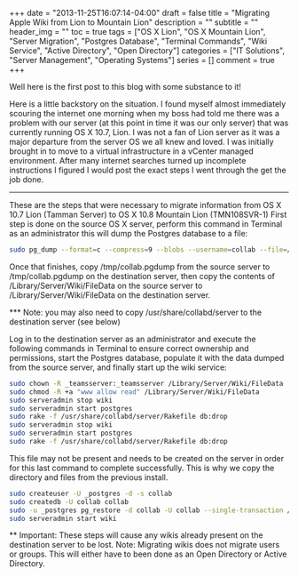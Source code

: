 +++
date = "2013-11-25T16:07:14-04:00"
draft = false
title = "Migrating Apple Wiki from Lion to Mountain Lion"
description = ""
subtitle = ""
header_img = ""
toc = true
tags = ["OS X Lion", "OS X Mountain Lion", "Server Migration", "Postgres Database", "Terminal Commands", "Wiki Service", "Active Directory", "Open Directory"]
categories = ["IT Solutions", "Server Management", "Operating Systems"]
series = []
comment = true
+++

Well here is the first post to this blog with some substance to it!

Here is a little backstory on the situation. I found myself almost immediately scouring the internet one morning when my boss had told me there was a problem with our server (at this point in time it was our only server) that was currently running OS X 10.7, Lion. I was not a fan of Lion server as it was a major departure from the server OS we all knew and loved. I was initially brought in to move to a virtual infrastructure in a vCenter managed environment. After many internet searches turned up incomplete instructions I figured I would post the exact steps I went through the get the job done.
<!--More-->
<hr></hr>

These are the steps that were necessary to migrate information from OS X 10.7 Lion (Tamman Server) to OS X 10.8 Mountain Lion (TMN108SVR-1)
First step is done on the source OS X server, perform this command in Terminal as an administrator this will dump the Postgres database to a file:

```  bash
sudo pg_dump --format=c --compress=9 --blobs --username=collab --file=/tmp/collab.pgdump collab
```

Once that finishes, copy /tmp/collab.pgdump from the source server to /tmp/collab.pgdump on the destination server, then copy the contents of /Library/Server/Wiki/FileData on the source server to /Library/Server/Wiki/FileData on the destination server.


*** Note: you may also need to copy /usr/share/collabd/server to the destination server (see below)

Log in to the destination server as an administrator and execute the following commands in Terminal to ensure correct ownership and permissions, start the Postgres database, populate it with the data dumped from the source server, and finally start up the wiki service:

``` bash
sudo chown -R _teamsserver:_teamsserver /Library/Server/Wiki/FileData
sudo chmod -R +a "www allow read" /Library/Server/Wiki/FileData
sudo serveradmin stop wiki
sudo serveradmin start postgres
sudo rake -f /usr/share/collabd/server/Rakefile db:drop
sudo serveradmin stop wiki
sudo serveradmin start postgres
sudo rake -f /usr/share/collabd/server/Rakefile db:drop
```

This file may not be present and needs to be created on the server in order for this last command to complete successfully. This is why we copy the directory and files from the previous install.

``` bash
sudo createuser -U _postgres -d -s collab
sudo createdb -U collab collab
sudo -u _postgres pg_restore -d collab -U collab --single-transaction /tmp/collab.pgdump
sudo serveradmin start wiki
```

** Important: These steps will cause any wikis already present on the destination server to be lost.
Note: Migrating wikis does not migrate users or groups. This will either have to been done as an Open Directory or Active Directory. 

